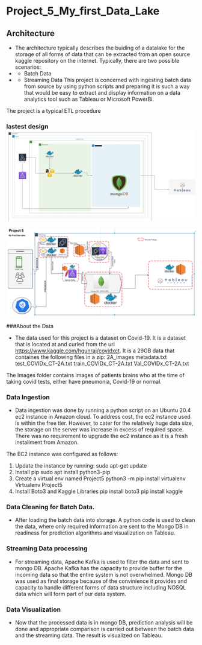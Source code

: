 # Project_5_My_first_Data_Lake
## Architecture

* The architecture typically describes the buiding of a datalake for the storage of all forms of data that can be extracted from an open source kaggle repository on the internet. Typically, there are two possible scenarios:
* - Batch Data
* - Streaming Data
 This project is concerned with ingesting batch data from source by using python scripts and preparing it is such a way that would be easy to extract and display information on a data analytics tool such as Tableau or Microsoft PowerBi.

The project is a typical ETL procedure


### lastest design ![Architecture](/pylab.jpg)
![Architecture](/datalake.png)

###About the Data
* The data used for this project is a dataset on Covid-19. It is a dataset that is located at and curled from the url https://www.kaggle.com/hgunraj/covidxct. It is a 29GB data that containes the following files in a zip:
2A_images
metadata.txt
test_COVIDx_CT-2A.txt
train_COVIDx_CT-2A.txt
Val_COVIDx_CT-2A.txt

The Images folder contains images of patients brains who at the time of taking covid tests, either have pneumonia, Covid-19 or normal.

### Data Ingestion
* Data ingestion was done by running a python script on an Ubuntu 20.4 ec2 instance in Amazon cloud. To address cost, the ec2 instance used is within the free tier. However, to cater for the relatively huge data size, the storage on the server was increase in excess of required space. There was no requirement to upgrade the ec2 instance as it is a fresh installment from Amazon. 

The EC2 instance was configured as follows:
1. Update the instance by running:
   sudo apt-get update
2. Install pip
   sudo apt install python3-pip
3. Create a virtual env named Project5
   python3 -m pip install virtualenv
   Virtualenv Project5
4. Install Boto3 and Kaggle Libraries
   pip install boto3
   pip install kaggle
    

### Data Cleaning for Batch Data.
* After loading the batch data into storage. A python code is used to clean the data, where only required information are sent to the Mongo DB in readiness for prediction        algorithms and visualization on Tableau.

### Streaming Data processing
* For streaming data, Apache Kafka is used to filter the data and sent to mongo DB. Apache Kafka has the capacity to provide buffer for the incoming data so that the entire       system is not overwhelmed. Mongo DB was used as final storage because of the convinience it provides and capacity to handle different forms of data structure including NOSQL     data which will form part of our data system.  

### Data Visualization
 * Now that the processed data is in mongo DB, prediction analysis will be done and appropriate comparison is carried out between the batch data and the streaming data. The        result is visualized on Tableau.
 
